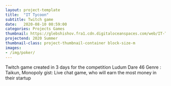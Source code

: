 ```yaml
---
layout: project-template
title:  "IT Tycoon"
subtitle: Twitch game
date:   2020-08-10 00:59:00
categories: Projects Games
thumbnail: https://glebshishov.fra1.cdn.digitaloceanspaces.com/web/IT-Tycoon/IT-Tycoon-thumbnail.png
projectend: 2020 Summer
thumbnail-class: project-thumbnail-container block-size-m
images:
- /img/poker/
---
```

Twitch game created in 3 days for the competition Ludum Dare 46
Genre : Taikun, Monopoly
gist: Live chat game, who will earn the most money in their startup